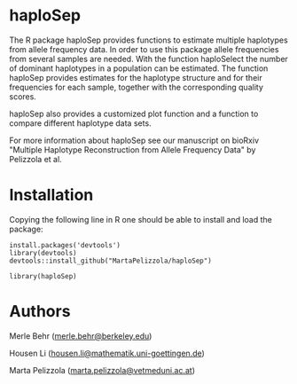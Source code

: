 # haploSep

The R package haploSep provides functions to estimate multiple haplotypes from allele frequency data. In order to use this package allele frequencies from several samples are needed. With the function haploSelect the number of dominant haplotypes in a population can be estimated. The function haploSep provides estimates for the haplotype structure and for their frequencies for each sample, together with the corresponding quality scores. 

haploSep also provides a customized plot function and a function to compare different haplotype data sets.

For more information about haploSep see our manuscript on bioRxiv "Multiple Haplotype Reconstruction from Allele Frequency Data" by Pelizzola et al.  

# Installation 

Copying the following line in R one should be able to install and load the package:

```{r}
install.packages('devtools')
library(devtools)
devtools::install_github("MartaPelizzola/haploSep")

library(haploSep)
```

# Authors
Merle Behr (merle.behr@berkeley.edu)

Housen Li (housen.li@mathematik.uni-goettingen.de)

Marta Pelizzola (marta.pelizzola@vetmeduni.ac.at)
